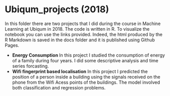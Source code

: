 # Ubiqum_projects (2018)
In this folder there are two projects that I did during the course in Machine Learning at Ubiqum in 2018. The code is written in R. To visualize the notebook you can use the links provided. Indeed, the html produced by the R Markdown is saved in the docs folder and it is published using Github Pages.

- <b>Energy Consumption </b> In this project I studied the consumption of energy of a family during four years. I did some descriptive analysis and time series forcasting.
- <b> Wifi fingerprint based localisation</b> In this project I predicted the position of a person inside a building using the signals received on the phone from the Wifi Acess points of the buildings. The model involved both classification and regression problems. 
